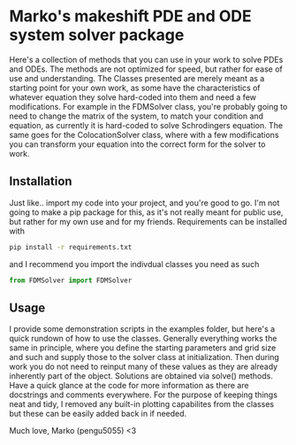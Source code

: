 # **Marko's makeshift PDE and ODE system solver package**

Here's a collection of methods that you can use in your work to solve PDEs and ODEs. The methods are not optimized for speed, but rather for ease of use and understanding. The Classes presented
are merely meant as a starting point for your own work, as some have the characteristics of whatever
equation they solve hard-coded into them and need a few modifications. For example in the FDMSolver
class, you're probably going to need to change the matrix of the system, to match your condition
and equation, as currently it is hard-coded to solve Schrodingers equation. The same goes for the
ColocationSolver class, where with a few modifications you can transform your equation into the correct form for the solver to work.

## **Installation**
Just like.. import my code into your project, and you're good to go. I'm not going to make a pip package for this, as it's not really meant for public use, but rather for my own use and for my friends. Requirements can be installed with
```bash
pip install -r requirements.txt
```

and I recommend you import the indivdual classes you need as such
```python
from FDMSolver import FDMSolver
```

## **Usage**
I provide some demonstration scripts in the examples folder, but here's a quick rundown of how to use the classes. Generally everything works the same in principle, where you define the starting parameters and grid size and such and supply those to the solver class at initialization. Then 
during work you do not need to reinput many of these values as they are already inherently part of the object. Solutions are obtained via solve() methods. Have a quick glance at the code for more information as there are docstrings and comments everywhere. For the purpose of keeping things
neat and tidy, I removed any built-in plotting capabilites from the classes but these can be easily added back in if needed. 


Much love, Marko (pengu5055) <3